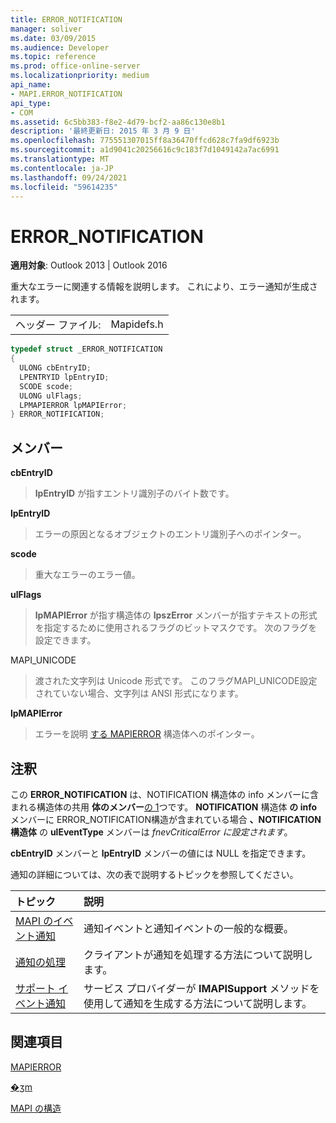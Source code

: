 ```yaml
---
title: ERROR_NOTIFICATION
manager: soliver
ms.date: 03/09/2015
ms.audience: Developer
ms.topic: reference
ms.prod: office-online-server
ms.localizationpriority: medium
api_name:
- MAPI.ERROR_NOTIFICATION
api_type:
- COM
ms.assetid: 6c5bb383-f8e2-4d79-bcf2-aa86c130e8b1
description: '最終更新日: 2015 年 3 月 9 日'
ms.openlocfilehash: 775551307015ff8a36470ffcd628c7fa9df6923b
ms.sourcegitcommit: a1d9041c20256616c9c183f7d1049142a7ac6991
ms.translationtype: MT
ms.contentlocale: ja-JP
ms.lasthandoff: 09/24/2021
ms.locfileid: "59614235"
---
```

# <a name="error_notification"></a>ERROR_NOTIFICATION

  
  
**適用対象**: Outlook 2013 | Outlook 2016 
  
重大なエラーに関連する情報を説明します。 これにより、エラー通知が生成されます。 
  
|||
|:-----|:-----|
|ヘッダー ファイル:  <br/> |Mapidefs.h  <br/> |
   
```cpp
typedef struct _ERROR_NOTIFICATION
{
  ULONG cbEntryID;
  LPENTRYID lpEntryID;
  SCODE scode;
  ULONG ulFlags;
  LPMAPIERROR lpMAPIError;
} ERROR_NOTIFICATION;
```

## <a name="members"></a>メンバー

 **cbEntryID**
  
> **lpEntryID** が指すエントリ識別子のバイト数です。 
    
 **lpEntryID**
  
> エラーの原因となるオブジェクトのエントリ識別子へのポインター。
    
 **scode**
  
> 重大なエラーのエラー値。 
    
 **ulFlags**
  
> **lpMAPIError** が指す構造体の **lpszError** メンバーが指すテキストの形式を指定するために使用されるフラグのビットマスクです。 次のフラグを設定できます。
    
MAPI_UNICODE 
  
> 渡された文字列は Unicode 形式です。 このフラグMAPI_UNICODE設定されていない場合、文字列は ANSI 形式になります。
    
 **lpMAPIError**
  
> エラーを説明 [する MAPIERROR](mapierror.md) 構造体へのポインター。 
    
## <a name="remarks"></a>注釈

この **ERROR_NOTIFICATION** は、NOTIFICATION 構造体の info メンバーに含まれる構造体の共用 **体のメンバー**[の 1](notification.md)つです。 **NOTIFICATION** 構造体 **の info** メンバーに ERROR_NOTIFICATION構造が含まれている場合 **、NOTIFICATION** **構造体** の **ulEventType** メンバーは _fnevCriticalError に設定されます_。
  
**cbEntryID** メンバーと **lpEntryID** メンバーの値には NULL を指定できます。 
  
通知の詳細については、次の表で説明するトピックを参照してください。
  
|**トピック**|**説明**|
|:-----|:-----|
|[MAPI のイベント通知](event-notification-in-mapi.md) <br/> |通知イベントと通知イベントの一般的な概要。  <br/> |
|[通知の処理](handling-notifications.md) <br/> |クライアントが通知を処理する方法について説明します。  <br/> |
|[サポート イベント通知](supporting-event-notification.md) <br/> |サービス プロバイダーが **IMAPISupport** メソッドを使用して通知を生成する方法について説明します。  <br/> |
   
## <a name="see-also"></a>関連項目



[MAPIERROR](mapierror.md)
  
[�ʒm](notification.md)


[MAPI の構造](mapi-structures.md)

